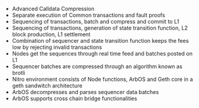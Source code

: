 - Advanced Calldata Compression
- Separate execution of Common transactions and fault proofs
- Sequencing of transactions, batch and compress and commit to L1
- Sequencing of transactions, generation of state transition function, L2 block production, L1 settlement
- Combination of sequencer and state transition function keeps the fees low by rejecting invalid transactions
- Nodes get the sequences through real time feed and batches posted on L1
- Sequencer batches are compressed through an algorithm known as brotli
- Nitro environment consists of Node functions, ArbOS and Geth core in a geth sandwitch architecture
- ArbOS decompresses and parses sequencer data batches
- ArbOS supports cross chain bridge functionalities

